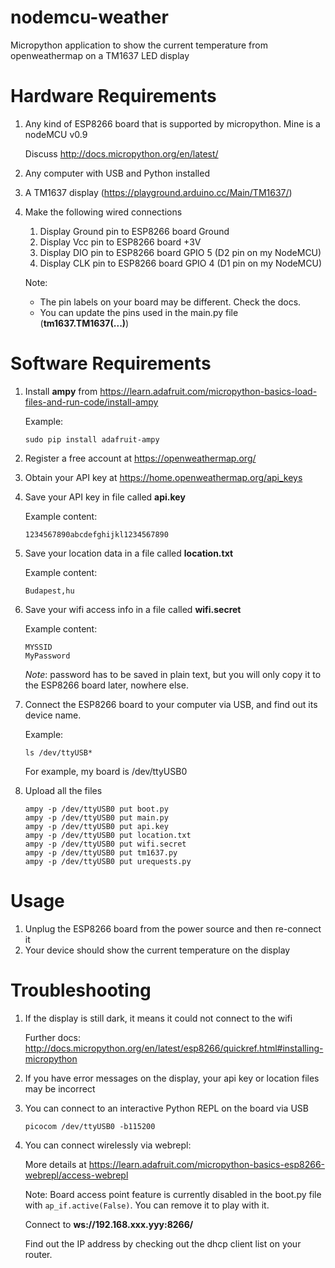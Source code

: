 # nodemcu-weather
Micropython application to show the current temperature from openweathermap on a TM1637 LED display

# Hardware Requirements
1. Any kind of ESP8266 board that is supported by micropython. Mine is a nodeMCU v0.9

    Discuss http://docs.micropython.org/en/latest/
1. Any computer with USB and Python installed
1. A TM1637 display (https://playground.arduino.cc/Main/TM1637/)
1. Make the following wired connections
    1. Display Ground pin to ESP8266 board Ground
    1. Display Vcc pin to ESP8266 board +3V
    1. Display DIO pin to ESP8266 board GPIO 5 (D2 pin on my NodeMCU)
    1. Display CLK pin to ESP8266 board GPIO 4 (D1 pin on my NodeMCU)
    
    Note: 
    - The pin labels on your board may be different. Check the docs.
    - You can update the pins used in the main.py file (__tm1637.TM1637(...)__)

# Software Requirements
1. Install __ampy__ from https://learn.adafruit.com/micropython-basics-load-files-and-run-code/install-ampy
    
    Example:
    ```
    sudo pip install adafruit-ampy
    ```
1. Register a free account at https://openweathermap.org/
1. Obtain your API key at https://home.openweathermap.org/api_keys
1. Save your API key in file called __api.key__

    Example content:
    ```
    1234567890abcdefghijkl1234567890
    ```
1. Save your location data in a file called __location.txt__

    Example content:
    ```
    Budapest,hu
    ```
1. Save your wifi access info in a file called __wifi.secret__
    
    Example content:
    ```
    MYSSID
    MyPassword
    ```

    *Note*: password has to be saved in plain text, but you will only copy it to the ESP8266 board later, nowhere else.
1. Connect the ESP8266 board to your computer via USB, and find out its device name.

    Example:
    ```
    ls /dev/ttyUSB*
    ```
    For example, my board is /dev/ttyUSB0
1. Upload all the files
    ```
    ampy -p /dev/ttyUSB0 put boot.py
    ampy -p /dev/ttyUSB0 put main.py
    ampy -p /dev/ttyUSB0 put api.key
    ampy -p /dev/ttyUSB0 put location.txt
    ampy -p /dev/ttyUSB0 put wifi.secret
    ampy -p /dev/ttyUSB0 put tm1637.py
    ampy -p /dev/ttyUSB0 put urequests.py
    ```

# Usage
1. Unplug the ESP8266 board from the power source and then re-connect it
1. Your device should show the current temperature on the display

# Troubleshooting
1. If the display is still dark, it means it could not connect to the wifi

    Further docs: http://docs.micropython.org/en/latest/esp8266/quickref.html#installing-micropython
1. If you have error messages on the display, your api key or location files may be incorrect
1. You can connect to an interactive Python REPL on the board via USB
    ```
    picocom /dev/ttyUSB0 -b115200
    ```
1. You can connect wirelessly via webrepl: 

    More details at https://learn.adafruit.com/micropython-basics-esp8266-webrepl/access-webrepl
    
    Note: Board access point feature is currently disabled in the boot.py file with ```ap_if.active(False)```. You can remove it to play with it.

    Connect to __ws://192.168.xxx.yyy:8266/__
    
    Find out the IP address by checking out the dhcp client list on your router.
